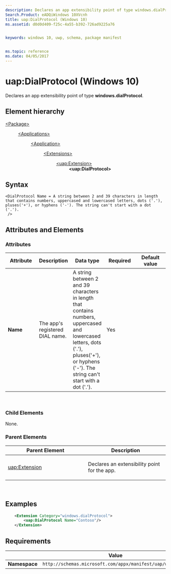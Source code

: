 ```yaml
---
description: Declares an app extensibility point of type windows.dialProtocol.
Search.Product: eADQiWindows 10XVcnh
title: uap:DialProtocol (Windows 10)
ms.assetid: d0d0d409-f25c-4a55-b392-726ad9225a76


keywords: windows 10, uwp, schema, package manifest


ms.topic: reference
ms.date: 04/05/2017
---
```


# uap:DialProtocol (Windows 10)


Declares an app extensibility point of type **windows.dialProtocol**.

## Element hierarchy

<dl>
<dt><a href="element-package.md">&lt;Package&gt;</a></dt>
<dd>
<dl>
<dt><a href="element-applications.md">&lt;Applications&gt;</a></dt>
<dd>
<dl>
<dt><a href="element-application.md">&lt;Application&gt;</a></dt>
<dd>
<dl>
<dt><a href="element-1-extensions.md">&lt;Extensions&gt;</a></dt>
<dd>
<dl>
<dt><a href="element-uap-extension.md">&lt;uap:Extension&gt;</a></dt>
<dd><b>&lt;uap:DialProtocol&gt;</b></dd>
</dl>
</dd>
</dl>
</dd>
</dl>
</dd>
</dl>
</dd>
</dl>

## Syntax

``` syntax
<DialProtocol Name = A string between 2 and 39 characters in length that contains numbers, uppercased and lowercased letters, dots ('.'), pluses('+'), or hyphens ('-'). The string can't start with a dot ('.').
 />
```

## Attributes and Elements


### Attributes

<table>
<colgroup>
<col width="20%" />
<col width="20%" />
<col width="20%" />
<col width="20%" />
<col width="20%" />
</colgroup>
<thead>
<tr class="header">
<th>Attribute</th>
<th>Description</th>
<th>Data type</th>
<th>Required</th>
<th>Default value</th>
</tr>
</thead>
<tbody>
<tr class="odd">
<td><strong>Name</strong></td>
<td><p>The app's registered DIAL name.</p></td>
<td>A string between 2 and 39 characters in length that contains numbers, uppercased and lowercased letters, dots ('.'), pluses('+'), or hyphens ('-'). The string can't start with a dot ('.').</td>
<td>Yes</td>
<td></td>
</tr>
</tbody>
</table>

 

### Child Elements

None.

### Parent Elements

<table>
<colgroup>
<col width="50%" />
<col width="50%" />
</colgroup>
<thead>
<tr class="header">
<th>Parent Element</th>
<th>Description</th>
</tr>
</thead>
<tbody>
<tr class="odd">
<td><a href="element-uap-extension.md">uap:Extension</a> </td>
<td><p>Declares an extensibility point for the app.</p></td>
</tr>
</tbody>
</table>

 

## Examples

```XML
    <Extension Category="windows.dialProtocol">
        <uap:DialProtocol Name="Contoso"/>
    </Extension>
```

## Requirements

|   | Value |
|--|--|
| **Namespace** | `http://schemas.microsoft.com/appx/manifest/uap/windows10` |


 

 



